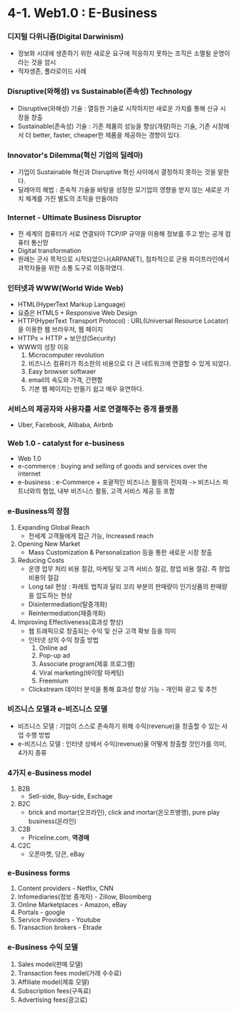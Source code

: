# 4-1. Web1.0 : E-Business

### 디지털 다위니즘(Digital Darwinism)
- 정보화 시대에 생존하기 위한 새로운 요구에 적응하지 못하는 조직은 소멸될 운명이라는 것을 암시
- 적자생존, 폴라로이드 사례

### Disruptive(와해성) vs Sustainable(존속성) Technology
- Disruptive(와해성) 기술 : 열등한 기술로 시작하지만 새로운 가치를 통해 신규 시장을 창출
- Sustainable(존속성) 기술 : 기존 제품의 성능을 향상(개량)하는 기술, 기존 시장에서 더 better, faster, cheaper한 제품을 제공하는 경향이 있다.

### Innovator's Dilemma(혁신 기업의 딜레마)
- 기업이 Sustainable 혁신과 Disruptive 혁신 사이에서 결정하지 못하는 것을 말한다.
- 딜레마의 해법 : 존속적 기술을 바탕을 성장한 모기업의 영향을 받지 않는 새로운 가치 체계를 가진 별도의 조직을 만들어라

### Internet - Ultimate Business Disruptor
- 전 세계의 컴퓨터가 서로 연결되아 TCP/IP 규약을 이용해 정보를 주고 받는 공개 컴퓨터 통신망
- Digital transformation
- 원래는 군사 목적으로 시작되었으나(ARPANET), 점차적으로 군용 파이프라인에서 과학자들을 위한 소통 도구로 이동하였다.

### 인터넷과 WWW(World Wide Web)
- HTML(HyperText Markup Language)
- 요즘은 HTML5 + Responsive Web Design
- HTTP(HyperText Transport Protocol) : URL(Universal Resource Locator)을 이용한 웹 브라우저, 웹 페이지
- HTTPs = HTTP + 보안성(Security)
- WWW의 성장 이유
    1. Microcomputer revolution
    2. 비즈니스 컴퓨터가 최소한의 비용으로 더 큰 네트워크에 연결할 수 있게 되었다.
    3. Easy browser softwaer
    4. email의 속도와 가격, 간편함
    5. 기본 웹 페이지는 만들기 쉽고 매우 유연하다.

### 서비스의 제공자와 사용자를 서로 연결해주는 중개 플랫폼
- Uber, Facebook, Alibaba, Airbnb

### Web 1.0 - catalyst for e-business
- Web 1.0
- e-commerce : buying and selling of goods and services over the internet
- e-business : e-Commerce + 포괄적인 비즈니스 활동의 전자화 -> 비즈니스 파트너와의 협업, 내부 비즈니스 활동, 고객 서비스 제공 등 포함

### e-Business의 장점
1. Expanding Global Reach
    - 전세계 고객들에게 접근 가능, Increased reach
2. Opening New Market
    - Mass Customization & Personalization 등을 통한 새로운 시장 창출
3. Reducing Costs
    - 운영 업무 처리 비용 절감, 마케팅 및 고객 서비스 절감, 창업 비용 절감. 즉 창업 비용의 절감
    - Long tail 현상 : 파레토 법칙과 달리 꼬리 부분의 판매량이 인기상품의 판매량을 압도하는 현상
    - Disintermediation(탈중개화)
    - Reintermediation(재중개화)
4. Improving Effectiveness(효과성 향상)
    - 웹 트래픽으로 창출되는 수익 및 신규 고객 확보 등을 의미
    - 인터넷 상의 수익 창출 방법
        1. Online ad
        2. Pop-up ad
        3. Associate program(제휴 프로그램)
        4. Viral marketing(바이랄 마케팅)
        5. Freemium
    - Clickstream 데이터 분석을 통해 효과성 향상 기능 - 개인화 광고 및 추천

### 비즈니스 모델과 e-비즈니스 모델
- 비즈니스 모델 : 기업이 스스로 존속하기 위해 수익(revenue)을 창출할 수 있는 사업 수행 방법
- e-비즈니스 모델 : 인터넷 상에서 수익(revenue)울 어떻게 창출할 것인가를 의미, 4가지 종류

### 4가지 e-Business model
1. B2B 
    - Sell-side, Buy-side, Exchage
2. B2C
    - brick and mortar(오프라인), click and mortar(온오프병행), pure play business(온라인)
3. C2B
    - Priceline.com, **역경매**
4. C2C
    - 오픈마켓, 당큰, eBay

### e-Business forms
1. Content providers - Netflix, CNN
2. Infomediaries(정보 중개자) - Zillow, Bloomberg
3. Online Marketplaces - Amazon, eBay
4. Portals - google
5. Service Providers - Youtube
6. Transaction brokers - Etrade

### e-Business 수익 모델
1. Sales model(판매 모델)
2. Transaction fees model(거래 수수료)
3. Affiliate model(제휴 모델)
4. Subscription fees(구독료)
5. Advertising fees(광고료)
